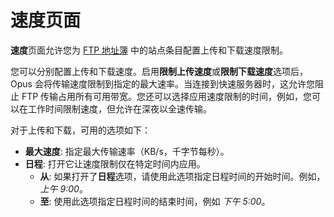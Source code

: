 # 速度页面

**速度**页面允许您为 [FTP 地址簿]() 中的站点条目配置上传和下载速度限制。

您可以分别配置上传和下载速度。启用**限制上传速度**或**限制下载速度**选项后，Opus 会将传输速度限制到指定的最大速率。当连接到快速服务器时，这允许您阻止 FTP 传输占用所有可用带宽。您还可以选择应用速度限制的时间，例如，您可以在工作时间限制速度，但允许在深夜以全速传输。

对于上传和下载，可用的选项如下：

- **最大速度**: 指定最大传输速率（KB/s，千字节每秒）。
- **日程**: 打开它让速度限制仅在特定时间内应用。
  - **从**: 如果打开了**日程**选项，请使用此选项指定日程时间的开始时间。例如，*上午 9:00*。
  - **至**: 使用此选项指定日程时间的结束时间，例如 *下午 5:00*。